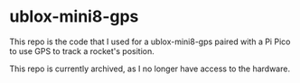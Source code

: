 # ublox-mini8-gps

This repo is the code that I used for a ublox-mini8-gps paired with a Pi Pico to use GPS to track a rocket's position.

This repo is currently archived, as I no longer have access to the hardware.

